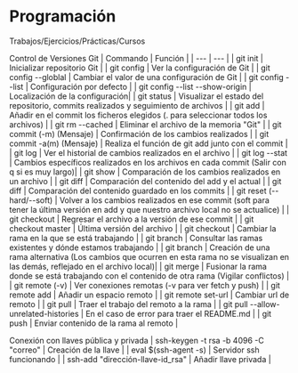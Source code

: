 # Programación
Trabajos/Ejercicios/Prácticas/Cursos

Control de Versiones Git 
| Commando | Función |
| --- | --- |
| git init | Inicializar repositorio Git |
| git config | Ver la configuración de Git |
| git config --globlal <atributo> <Valor> | Cambiar el valor de una configuración de Git |
| git config --list | Configuración por defecto |
| git config --list --show-origin | Localización de la configuración|
| git status | Visualizar el estado del repositorio, commits realizados y seguimiento de archivos |
| git add <archivo1> | Añadir en el commit los ficheros elegidos (. para seleccionar todos los archivos) |
| git rm --cached <archivo> | Eliminar el archivo de la memoria "Git" |
| git commit (-m) (Mensaje) | Confirmación de los cambios realizados |
| git commit -a(m) (Mensaje) | Realiza el función de git add junto con el commit |
| git log <archivo> | Ver el historial de cambios realizados en el archivo |
| git log --stat | Cambios específicos realizados en los archivos en cada commit (Salir con q si es muy largo)|
| git show <archivo> | Comparación de los cambios realizados en un archivo |
| git diff | Comparación del contenido del add y el actual |
| git diff <codigo commit1> <codigo commit2> | Comparación del contenido guardado en los commits |
| git reset <codigo commit> (--hard/--soft) | Volver a los cambios realizados en ese commit (soft para tener la última versión en add y que nuestro archivo local no se actualice) |
| git checkout <codigo commit> <archivo> | Regresar el archivo a la versión de ese commit |
| git checkout master <archivo> | Última versión del archivo |
| git checkout <rama> | Cambiar la rama en la que se está trabajando |
| git branch | Consultar las ramas existentes y dónde estamos trabajando |
| git branch <nombre> | Creación de una rama alternativa (Los cambios que ocurren en esta rama no se visualizan en las demás, reflejado en el archivo local)|
| git merge <rama> | Fusionar la rama donde se está trabajando con el contenido de otra rama (Vigilar conflictos) |
| git remote (-v) | Ver conexiones remotas (-v para ver fetch y push) |
| git remote add <nombre> <enlace> | Añadir un espacio remoto |
| git remote set-url <nombre> <url> | Cambiar url de remoto |
| git pull <remoto> <rama> | Traer el trabajo del remoto a la rama |
| git pull <remoto> <rama> --allow-unrelated-histories | En el caso de error para traer el README.md |
| git push <remoto> <rama> | Enviar contenido de la rama al remoto |

Conexión con llaves pública y privada
| ssh-keygen -t rsa -b 4096 -C "correo" | Creación de la llave |
| eval $(ssh-agent -s) | Servidor ssh funcionando |
| ssh-add "dirección-llave-id_rsa" | Añadir llave privada |
  
